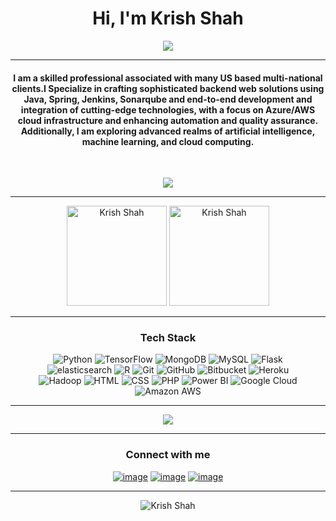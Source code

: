 <h1 align="center">Hi, I'm Krish Shah </h1>
<p align="center">
  <a href="https://git.io/typing-svg"><img src="https://readme-typing-svg.herokuapp.com?color=71a5fd&center=true&vCenter=true&width=500&lines=PG+ML+AI+Cloud+Computing+@+George+Brown"></a>
</p>
<hr/>
<h4 align="center">I am a skilled professional associated with many US based multi-national clients.I Specialize in crafting sophisticated backend web solutions using Java, Spring, Jenkins, Sonarqube and end-to-end development and integration of cutting-edge technologies, with a focus on Azure/AWS cloud infrastructure and enhancing automation and quality assurance. Additionally, I am exploring advanced realms of artificial intelligence, machine learning, and cloud computing.</h4>
<br>
<p align="center"> 
  <a href="Documents/resume"><img src="https://img.shields.io/badge/Resume-9775c2?style=for-the-badge"></a>
</p>
<hr/>
<p align="center">
  <img height= "160" src="https://github-readme-stats.vercel.app/api?username=krishshah249&theme=tokyonight&show_icons=true&include_all_commits=true" alt="Krish Shah"/>
  <img height= "160" src="https://github-readme-streak-stats.herokuapp.com?user=krishshah249&theme=tokyonight&date_format=M%20j%5B%2C%20Y%5D" alt="Krish Shah"/>
</p>
<hr/>
<h3 align="center">Tech Stack</h3>
<p align="center">
  <a>
    <img alt="Python" src="https://img.shields.io/badge/-Python-4B8BBE?style=for-the-badge&logo=python&logoColor=white">
  </a>
  <a>
    <img alt="TensorFlow" src="https://img.shields.io/badge/-TensorFlow-FF6F00?style=for-the-badge&logo=TensorFlow&logoColor=white">
  </a>
  <a>
    <img alt="MongoDB" src="https://img.shields.io/badge/-MongoDB-3FA037?style=for-the-badge&logo=MongoDB&logoColor=white">
  </a>
  <a>
    <img alt="MySQL" src="https://img.shields.io/badge/-MySQL-F29111?style=for-the-badge&logo=MySQL&logoColor=white">
  </a>
  <a>
    <img alt="Flask" src="https://img.shields.io/badge/-Flask-646464?style=for-the-badge&logo=Flask&logoColor=white">
  </a>
  <br> 
  <a>
    <img alt="elasticsearch" src="https://img.shields.io/badge/-elasticsearch-d7689d?style=for-the-badge&logo=elasticsearch&logoColor=white">
  </a>
  <a>
    <img alt="R" src="https://img.shields.io/badge/-R-276DC2?style=for-the-badge&logo=R&logoColor=white">
  </a>
  <a>
    <img alt="Git" src="https://img.shields.io/badge/-Git-F1502F?style=for-the-badge&logo=Git&logoColor=white">
  </a>
  <a>
    <img alt="GitHub" src="https://img.shields.io/badge/-GitHub-4f6578?style=for-the-badge&logo=GitHub&logoColor=white">
  </a>
  <a>
    <img alt="Bitbucket" src="https://img.shields.io/badge/-Bitbucket-0052CC?style=for-the-badge&logo=Bitbucket&logoColor=white">
  </a>
  <a>
    <img alt="Heroku" src="https://img.shields.io/badge/-Heroku-430098?style=for-the-badge&logo=Heroku&logoColor=white">
  </a>
  <br>
  <a>
    <img alt="Hadoop" src="https://img.shields.io/badge/-Hadoop-4285F4?style=for-the-badge&logo=Apache+Hadoop&logoColor=white">
  </a>
  <a>
    <img alt="HTML" src="https://img.shields.io/badge/-HTML-f06529?style=for-the-badge&logo=html5&logoColor=white">
  </a>
  <a>
    <img alt="CSS" src="https://img.shields.io/badge/-CSS-2965f1?style=for-the-badge&logo=CSS3&logoColor=white">
  </a>
  <a>
    <img alt="PHP" src="https://img.shields.io/badge/-PHP-777BB4?style=for-the-badge&logo=PHP&logoColor=white">
  </a>
  <a>
    <img alt="Power BI" src="https://img.shields.io/badge/-Power BI-F2C811?style=for-the-badge&logo=Power+BI&logoColor=white">
  </a>
  <a>
    <img alt="Google Cloud" src="https://img.shields.io/badge/-Google Cloud-4285F4?style=for-the-badge&logo=Google+Cloud&logoColor=white">
  </a>
  <a>
    <img alt="Amazon AWS" src="https://img.shields.io/badge/-Amazon AWS-FF9900?style=for-the-badge&logo=Amazon+AWS&logoColor=white">
  </a>
</p>
<hr/>
<p align="center">
  <a href="https://github.com/krishshah249"><img src="https://activity-graph.herokuapp.com/graph?username=krishshah249&custom_title=Krish%20Shah's%20Contribution%20Graph&bg_color=1a1b27&color=70a4fc&line=be91f2&point=4c4c54"/></a>
</p>
<hr/>
<h3 align="center">Connect with me</h3>
<div align="center">
  
  [![image](https://img.shields.io/badge/LinkedIn-0A66C2?style=for-the-badge&logo=linkedin&logoColor=white)](https://www.linkedin.com/in/krish-shah)
  [![image](https://img.shields.io/badge/Gmail-EA4335?style=for-the-badge&logo=gmail&logoColor=white)](mailto:krishshah249@gmail.com)
  [![image](https://img.shields.io/badge/Medium-000000?style=for-the-badge&logo=Medium&logoColor=white)](https://medium.com/@krishshah)
  
</div>
<hr/>
<p align="center">
  <img src="https://komarev.com/ghpvc/?username=krishshah249&label=Profile%20views&color=blueviolet&style=for-the-badge" alt="Krish Shah"/> 
</p>





